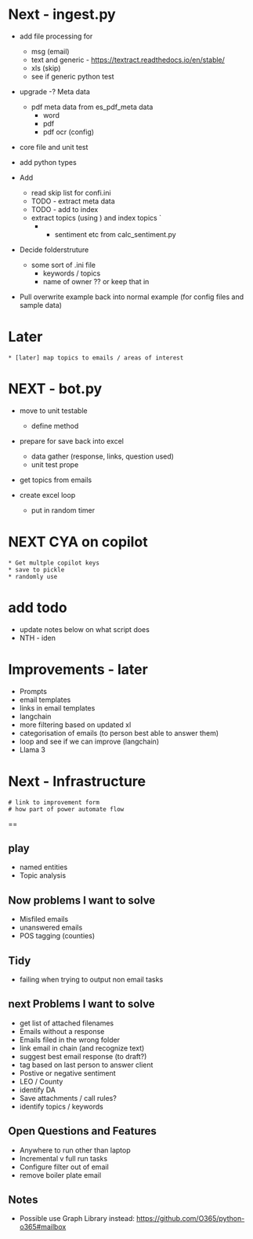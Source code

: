 

# Next - ingest.py

* add file processing for
	* msg (email)
	* text and generic - https://textract.readthedocs.io/en/stable/
	* xls (skip)
	* see if generic python test


* upgrade -? Meta data
	* pdf meta data from es_pdf_meta data
		* word
		* pdf
		* pdf ocr (config)

* core file and unit test
* add python types

* Add
	* read skip list for confi.ini
	* TODO - extract meta data
	* TODO - add to index
	* extract topics (using ) and index topics `
		* * sentiment etc from calc_sentiment.py

* Decide folderstruture
	* some sort of .ini file
		* keywords / topics
		* name of owner ?? or keep that in 

* Pull overwrite example back into normal example (for config files and sample data)

# Later
	* [later] map topics to emails / areas of interest


# NEXT - bot.py

* move to unit testable 
	* define method

* prepare for save back into excel
	* data gather (response, links, question used)
	* unit test prope

* get topics from emails

* create excel loop
	* put in random timer

# NEXT CYA on copilot
	* Get multple copilot keys
	* save to pickle
	* randomly use


# add todo
* update notes below on what script does
* NTH - iden

# Improvements - later
* Prompts
* email templates
* links in email templates
* langchain
* more filtering based on updated xl
* categorisation of emails (to person best able to answer them)
* loop and see if we can improve (langchain)
* Llama 3


# Next - Infrastructure
	# link to improvement form
	# how part of power automate flow
==


## play

* named entities
* Topic analysis

## Now problems I want to solve

* Misfiled emails
* unanswered emails
* POS tagging (counties)

## Tidy

* failing when trying to output non email tasks


## next Problems I want to solve
* get list of attached filenames
* Emails without a response
* Emails filed in the wrong folder
* link email in chain (and recognize text)
* suggest best email response (to draft?)
* tag based on last person to answer client
* Postive or negative sentiment
* LEO / County
* identify DA
* Save attachments / call rules?
* identify topics / keywords

## Open Questions and Features

* Anywhere to run other than laptop
* Incremental v full run tasks
* Configure filter out of email
* remove boiler plate email

## Notes

* Possible use Graph Library instead: https://github.com/O365/python-o365#mailbox




